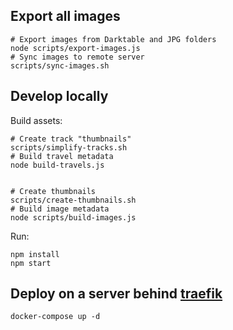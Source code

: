 ## Export all images

```
# Export images from Darktable and JPG folders
node scripts/export-images.js
# Sync images to remote server
scripts/sync-images.sh
```



## Develop locally

Build assets:

```
# Create track "thumbnails"
scripts/simplify-tracks.sh
# Build travel metadata
node build-travels.js


# Create thumbnails
scripts/create-thumbnails.sh
# Build image metadata
node scripts/build-images.js
```

Run:

```
npm install
npm start
```

## Deploy on a server behind [traefik](https://github.com/traefik/traefik)

```
docker-compose up -d
```

